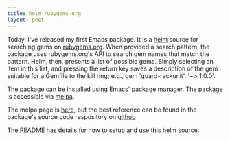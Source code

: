 ```yaml
---
title: helm-rubygems-org
layout: post
---
```

Today, I've released my first Emacs package. It is a
[helm](https://github.com/emacs-helm/helm) source for searching
gems on [rubygems.org](http://rubygems.org). When provided a search
pattern, the package uses rubygems.org's API to search gem names
that match the pattern. Helm, then, presents a list of possible gems.
Simply selecting an item in this list, and pressing the return key
saves a description of the gem suitable for a Gemfile to the kill ring; e.g.,
gem 'guard-rackunit', '~> 1.0.0'.

The package can be installed using Emacs' package manager. The package
is accessible via [melpa](http://melpa.milkbox.net).

The melpa page is [here](http://melpa.milkbox.net/#/helm-rubygems-org),
but the best reference can be found in the package's source code
respository on [github](https://github.com/neomantic/helm-rubygems-org)

The README has details for how to setup and use this helm source.

